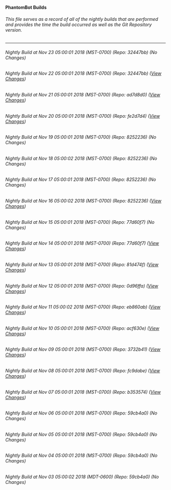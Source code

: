 **PhantomBot Builds**

###### This file serves as a record of all of the nightly builds that are performed and provides the time the build occurred as well as the Git Repository version.
-------------------------------------------------------------------------------------------------------------
###### Nightly Build at Nov 23 05:00:01 2018 (MST-0700) (Repo: 32447bb) (No Changes)
###### Nightly Build at Nov 22 05:00:01 2018 (MST-0700) (Repo: 32447bb) ([View Changes](https://github.com/PhantomBot/PhantomBot/compare/ad7d8d0...32447bb))
###### Nightly Build at Nov 21 05:00:01 2018 (MST-0700) (Repo: ad7d8d0) ([View Changes](https://github.com/PhantomBot/PhantomBot/compare/fe2d7d4...ad7d8d0))
###### Nightly Build at Nov 20 05:00:01 2018 (MST-0700) (Repo: fe2d7d4) ([View Changes](https://github.com/PhantomBot/PhantomBot/compare/8252236...fe2d7d4))
###### Nightly Build at Nov 19 05:00:01 2018 (MST-0700) (Repo: 8252236) (No Changes)
###### Nightly Build at Nov 18 05:00:02 2018 (MST-0700) (Repo: 8252236) (No Changes)
###### Nightly Build at Nov 17 05:00:01 2018 (MST-0700) (Repo: 8252236) (No Changes)
###### Nightly Build at Nov 16 05:00:02 2018 (MST-0700) (Repo: 8252236) ([View Changes](https://github.com/PhantomBot/PhantomBot/compare/77d60f7...8252236))
###### Nightly Build at Nov 15 05:00:01 2018 (MST-0700) (Repo: 77d60f7) (No Changes)
###### Nightly Build at Nov 14 05:00:01 2018 (MST-0700) (Repo: 77d60f7) ([View Changes](https://github.com/PhantomBot/PhantomBot/compare/81d474f...77d60f7))
###### Nightly Build at Nov 13 05:00:01 2018 (MST-0700) (Repo: 81d474f) ([View Changes](https://github.com/PhantomBot/PhantomBot/compare/0d96ffa...81d474f))
###### Nightly Build at Nov 12 05:00:01 2018 (MST-0700) (Repo: 0d96ffa) ([View Changes](https://github.com/PhantomBot/PhantomBot/compare/eb860ab...0d96ffa))
###### Nightly Build at Nov 11 05:00:02 2018 (MST-0700) (Repo: eb860ab) ([View Changes](https://github.com/PhantomBot/PhantomBot/compare/acf630e...eb860ab))
###### Nightly Build at Nov 10 05:00:01 2018 (MST-0700) (Repo: acf630e) ([View Changes](https://github.com/PhantomBot/PhantomBot/compare/3732b41...acf630e))
###### Nightly Build at Nov 09 05:00:01 2018 (MST-0700) (Repo: 3732b41) ([View Changes](https://github.com/PhantomBot/PhantomBot/compare/fc9dabe...3732b41))
###### Nightly Build at Nov 08 05:00:01 2018 (MST-0700) (Repo: fc9dabe) ([View Changes](https://github.com/PhantomBot/PhantomBot/compare/b353574...fc9dabe))
###### Nightly Build at Nov 07 05:00:01 2018 (MST-0700) (Repo: b353574) ([View Changes](https://github.com/PhantomBot/PhantomBot/compare/59cb4a0...b353574))
###### Nightly Build at Nov 06 05:00:01 2018 (MST-0700) (Repo: 59cb4a0) (No Changes)
###### Nightly Build at Nov 05 05:00:01 2018 (MST-0700) (Repo: 59cb4a0) (No Changes)
###### Nightly Build at Nov 04 05:00:01 2018 (MST-0700) (Repo: 59cb4a0) (No Changes)
###### Nightly Build at Nov 03 05:00:02 2018 (MDT-0600) (Repo: 59cb4a0) (No Changes)
